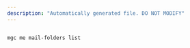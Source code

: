 ```yaml
---
description: "Automatically generated file. DO NOT MODIFY"
---
```


```cli

mgc me mail-folders list

```
